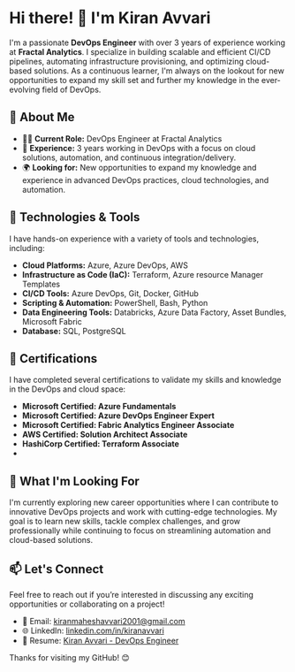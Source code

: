 # Hi there! 👋 I'm Kiran Avvari

I'm a passionate **DevOps Engineer** with over 3 years of experience working at **Fractal Analytics**. I specialize in building scalable and efficient CI/CD pipelines, automating infrastructure provisioning, and optimizing cloud-based solutions. As a continuous learner, I'm always on the lookout for new opportunities to expand my skill set and further my knowledge in the ever-evolving field of DevOps.

## 🌱 About Me
- 👨‍💻 **Current Role:** DevOps Engineer at Fractal Analytics
- 💼 **Experience:** 3 years working in DevOps with a focus on cloud solutions, automation, and continuous integration/delivery.
- 🌍 **Looking for:** New opportunities to expand my knowledge and experience in advanced DevOps practices, cloud technologies, and automation.

## 🔧 Technologies & Tools
I have hands-on experience with a variety of tools and technologies, including:

- **Cloud Platforms:** Azure, Azure DevOps, AWS
- **Infrastructure as Code (IaC):** Terraform, Azure resource Manager Templates
- **CI/CD Tools:** Azure DevOps, Git, Docker, GitHub
- **Scripting & Automation:** PowerShell, Bash, Python
- **Data Engineering Tools:** Databricks, Azure Data Factory, Asset Bundles, Microsoft Fabric
- **Database:** SQL, PostgreSQL

## 🏅 Certifications
I have completed several certifications to validate my skills and knowledge in the DevOps and cloud space:

- **Microsoft Certified: Azure Fundamentals**
- **Microsoft Certified: Azure DevOps Engineer Expert**
- **Microsoft Certified: Fabric Analytics Engineer Associate**
- **AWS Certified: Solution Architect Associate**
- **HashiCorp Certified: Terraform Associate**
- 

## 💼 What I'm Looking For
I'm currently exploring new career opportunities where I can contribute to innovative DevOps projects and work with cutting-edge technologies. My goal is to learn new skills, tackle complex challenges, and grow professionally while continuing to focus on streamlining automation and cloud-based solutions.

## 📫 Let's Connect
Feel free to reach out if you’re interested in discussing any exciting opportunities or collaborating on a project!

- 📧 Email: kiranmaheshavvari2001@gmail.com 
- 🌐 LinkedIn: [linkedin.com/in/kiranavvari](https://www.linkedin.com/in/avvari-kiran-mahesh-430866175/) 
- 💼 Resume: [Kiran Avvari - DevOps Engineer](https://github.com/KIRANAVVARI/KIRANAVVARI/blob/main/Kiran%20Mahesh%20Avvari-%20DevOps%20engineer%20-%20Resume.pdf)

Thanks for visiting my GitHub! 😊


